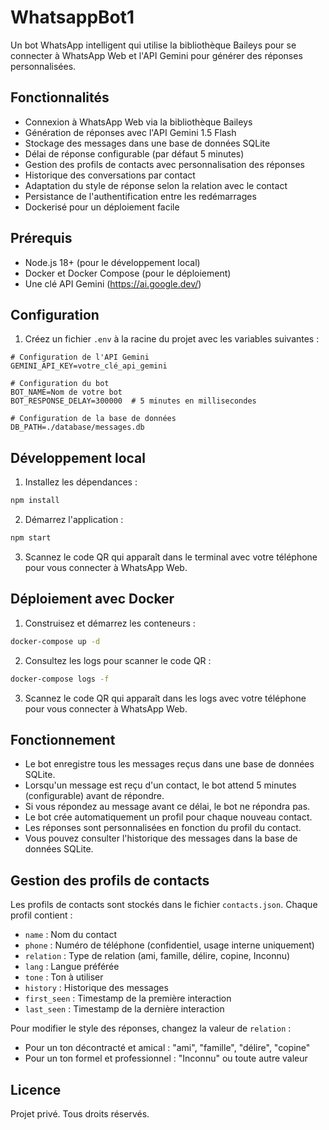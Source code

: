 # WhatsappBot1

Un bot WhatsApp intelligent qui utilise la bibliothèque Baileys pour se connecter à WhatsApp Web et l'API Gemini pour générer des réponses personnalisées.

## Fonctionnalités

- Connexion à WhatsApp Web via la bibliothèque Baileys
- Génération de réponses avec l'API Gemini 1.5 Flash
- Stockage des messages dans une base de données SQLite
- Délai de réponse configurable (par défaut 5 minutes)
- Gestion des profils de contacts avec personnalisation des réponses
- Historique des conversations par contact
- Adaptation du style de réponse selon la relation avec le contact
- Persistance de l'authentification entre les redémarrages
- Dockerisé pour un déploiement facile

## Prérequis

- Node.js 18+ (pour le développement local)
- Docker et Docker Compose (pour le déploiement)
- Une clé API Gemini (https://ai.google.dev/)

## Configuration

1. Créez un fichier `.env` à la racine du projet avec les variables suivantes :

```
# Configuration de l'API Gemini
GEMINI_API_KEY=votre_clé_api_gemini

# Configuration du bot
BOT_NAME=Nom de votre bot
BOT_RESPONSE_DELAY=300000  # 5 minutes en millisecondes

# Configuration de la base de données
DB_PATH=./database/messages.db
```

## Développement local

1. Installez les dépendances :

```bash
npm install
```

2. Démarrez l'application :

```bash
npm start
```

3. Scannez le code QR qui apparaît dans le terminal avec votre téléphone pour vous connecter à WhatsApp Web.

## Déploiement avec Docker

1. Construisez et démarrez les conteneurs :

```bash
docker-compose up -d
```

2. Consultez les logs pour scanner le code QR :

```bash
docker-compose logs -f
```

3. Scannez le code QR qui apparaît dans les logs avec votre téléphone pour vous connecter à WhatsApp Web.

## Fonctionnement

- Le bot enregistre tous les messages reçus dans une base de données SQLite.
- Lorsqu'un message est reçu d'un contact, le bot attend 5 minutes (configurable) avant de répondre.
- Si vous répondez au message avant ce délai, le bot ne répondra pas.
- Le bot crée automatiquement un profil pour chaque nouveau contact.
- Les réponses sont personnalisées en fonction du profil du contact.
- Vous pouvez consulter l'historique des messages dans la base de données SQLite.

## Gestion des profils de contacts

Les profils de contacts sont stockés dans le fichier `contacts.json`. Chaque profil contient :

- `name` : Nom du contact
- `phone` : Numéro de téléphone (confidentiel, usage interne uniquement)
- `relation` : Type de relation (ami, famille, délire, copine, Inconnu)
- `lang` : Langue préférée
- `tone` : Ton à utiliser
- `history` : Historique des messages
- `first_seen` : Timestamp de la première interaction
- `last_seen` : Timestamp de la dernière interaction

Pour modifier le style des réponses, changez la valeur de `relation` :
- Pour un ton décontracté et amical : "ami", "famille", "délire", "copine"
- Pour un ton formel et professionnel : "Inconnu" ou toute autre valeur

## Licence

Projet privé. Tous droits réservés.
